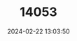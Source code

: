---
title: "14053"
category: "Mycteroperca rosacea"
draft: false
date: 2024-02-22 13:03:50
languages:
  English: ["Golden Grouper", "Leopard Grouper"]
  Spanish; Castilian: ["Cabrilla Calamaria", "Cabrilla Pintita", "Cabrilla Rosa", "Cabrilla Sardinera"]
  French: ["Merou Leopard"]
---